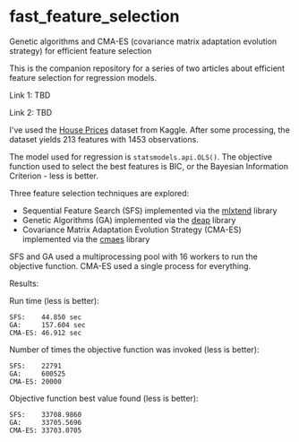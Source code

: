 # fast_feature_selection

Genetic algorithms and CMA-ES (covariance matrix adaptation evolution strategy) for efficient feature selection

This is the companion repository for a series of two articles about efficient feature selection for regression models.

Link 1: TBD

Link 2: TBD

I've used the [House Prices](https://www.kaggle.com/c/house-prices-advanced-regression-techniques/data) dataset from Kaggle. After some processing, the dataset yields 213 features with 1453 observations.

The model used for regression is `statsmodels.api.OLS()`. The objective function used to select the best features is BIC, or the Bayesian Information Criterion - less is better.

Three feature selection techniques are explored:

- Sequential Feature Search (SFS) implemented via the [mlxtend](https://github.com/rasbt/mlxtend) library
- Genetic Algorithms (GA) implemented via the [deap](https://github.com/DEAP/deap) library
- Covariance Matrix Adaptation Evolution Strategy (CMA-ES) implemented via the [cmaes](https://github.com/CyberAgentAILab/cmaes) library

SFS and GA used a multiprocessing pool with 16 workers to run the objective function. CMA-ES used a single process for everything.

Results:

Run time (less is better):

```
SFS:    44.850 sec
GA:     157.604 sec
CMA-ES: 46.912 sec
```

Number of times the objective function was invoked (less is better):

```
SFS:    22791
GA:     600525
CMA-ES: 20000
```

Objective function best value found (less is better):

```
SFS:    33708.9860
GA:     33705.5696
CMA-ES: 33703.0705
```
